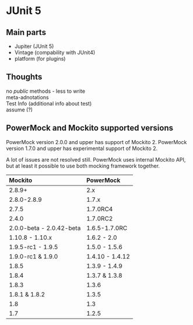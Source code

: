 # JUnit 5

## Main parts

* Jupiter \(JUnit 5\)
* Vintage \(compability with JUnit4\)
* platform \(for plugins\)

## Thoughts

no _public_ methods - less to write  
meta-adnotations  
Test Info \(additional info about test\)  
assume \(?\)

## PowerMock and Mockito supported versions

PowerMock version 2.0.0 and upper has support of Mockito 2. PowerMock version 1.7.0 and upper has experimental support of Mockito 2.

A lot of issues are not resolved still. PowerMock uses internal Mockito API, but at least it possible to use both mocking framework together.

| **Mockito** | **PowerMock** |
| :--- | :--- |
| 2.8.9+ | 2.x |
| 2.8.0-2.8.9 | 1.7.x |
| 2.7.5 | 1.7.0RC4 |
| 2.4.0 | 1.7.0RC2 |
| 2.0.0-beta - 2.0.42-beta | 1.6.5-1.7.0RC |
| 1.10.8 - 1.10.x | 1.6.2 - 2.0 |
| 1.9.5-rc1 - 1.9.5 | 1.5.0 - 1.5.6 |
| 1.9.0-rc1 & 1.9.0 | 1.4.10 - 1.4.12 |
| 1.8.5 | 1.3.9 - 1.4.9 |
| 1.8.4 | 1.3.7 & 1.3.8 |
| 1.8.3 | 1.3.6 |
| 1.8.1 & 1.8.2 | 1.3.5 |
| 1.8 | 1.3 |
| 1.7 | 1.2.5 |

